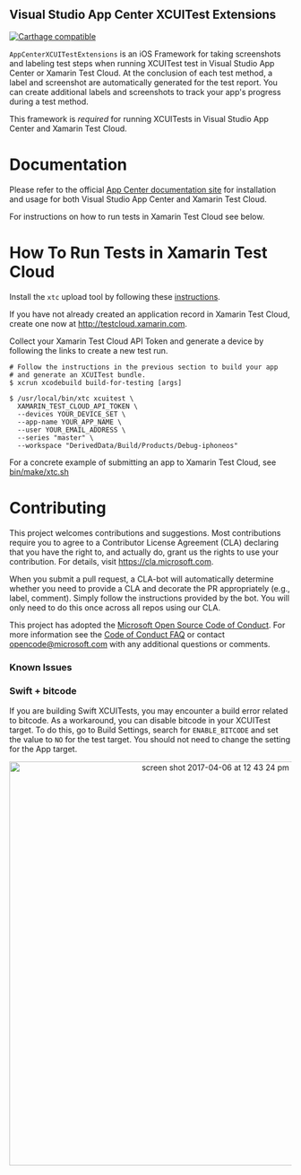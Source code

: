 ## Visual Studio App Center XCUITest Extensions

[![Carthage compatible](https://img.shields.io/badge/Carthage-compatible-4BC51D.svg?style=flat)](https://github.com/Carthage/Carthage)

`AppCenterXCUITestExtensions` is an iOS Framework for taking screenshots
and labeling test steps when running XCUITest test in Visual Studio App Center or
Xamarin Test Cloud. At the conclusion of each test method, a label and
screenshot are automatically generated for the test report. You can
create additional labels and screenshots to track your app's progress
during a test method.

This framework is _required_ for running XCUITests in Visual Studio App Center and Xamarin Test Cloud.

# Documentation

Please refer to the official [App Center documentation site](https://docs.microsoft.com/appcenter/test-cloud/preparing-for-upload/xcuitest) for installation and usage for both Visual Studio App Center and Xamarin Test Cloud. 

For instructions on how to run tests in Xamarin Test Cloud see below. 

# How To Run Tests in Xamarin Test Cloud

Install the `xtc` upload tool by following these [instructions](https://github.com/Microsoft/AppCenter-Test-Appium-Java-Extensions/blob/master/XamarinTestCloudUploaderInstall.md#installation).

If you have not already created an application record in Xamarin Test
Cloud, create one now at http://testcloud.xamarin.com.

Collect your Xamarin Test Cloud API Token and generate a device by following
the links to create a new test run.

```
# Follow the instructions in the previous section to build your app
# and generate an XCUITest bundle.
$ xcrun xcodebuild build-for-testing [args]

$ /usr/local/bin/xtc xcuitest \
  XAMARIN_TEST_CLOUD_API_TOKEN \
  --devices YOUR_DEVICE_SET \
  --app-name YOUR_APP_NAME \
  --user YOUR_EMAIL_ADDRESS \
  --series "master" \
  --workspace "DerivedData/Build/Products/Debug-iphoneos"
```

For a concrete example of submitting an app to Xamarin Test Cloud, see
[bin/make/xtc.sh](bin/make/xtc.sh)

# Contributing

This project welcomes contributions and suggestions.  Most contributions require you to agree to a
Contributor License Agreement (CLA) declaring that you have the right to, and actually do, grant us
the rights to use your contribution. For details, visit https://cla.microsoft.com.

When you submit a pull request, a CLA-bot will automatically determine whether you need to provide
a CLA and decorate the PR appropriately (e.g., label, comment). Simply follow the instructions
provided by the bot. You will only need to do this once across all repos using our CLA.

This project has adopted the [Microsoft Open Source Code of Conduct](https://opensource.microsoft.com/codeofconduct/).
For more information see the [Code of Conduct FAQ](https://opensource.microsoft.com/codeofconduct/faq/) or
contact [opencode@microsoft.com](mailto:opencode@microsoft.com) with any additional questions or comments.

### Known Issues

### Swift + bitcode

If you are building Swift XCUITests, you may encounter a build error
related to bitcode.  As a workaround, you can disable bitcode in your
XCUITest target. To do this, go to Build Settings, search for
`ENABLE_BITCODE` and set the value to `NO` for the test target.  You
should not need to change the setting for the App target.

<p align="center">
<img width="720" alt="screen shot 2017-04-06 at 12 43 24 pm" src="https://cloud.githubusercontent.com/assets/3009852/24772614/de004eea-1ac6-11e7-975a-bcdfae01d068.png">
</p>
